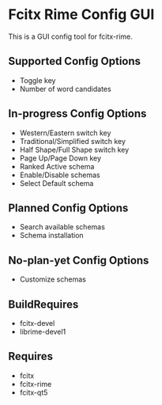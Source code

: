 # Fcitx Rime Config GUI

This is a GUI config tool for fcitx-rime.

## Supported Config Options

- Toggle key
- Number of word candidates

## In-progress Config Options

- Western/Eastern switch key
- Traditional/Simplified switch key
- Half Shape/Full Shape switch key
- Page Up/Page Down key
- Ranked Active schema
- Enable/Disable schemas
- Select Default schema

## Planned Config Options

- Search available schemas
- Schema installation

## No-plan-yet Config Options

- Customize schemas

## BuildRequires

- fcitx-devel
- librime-devel1

## Requires

- fcitx
- fcitx-rime
- fcitx-qt5

